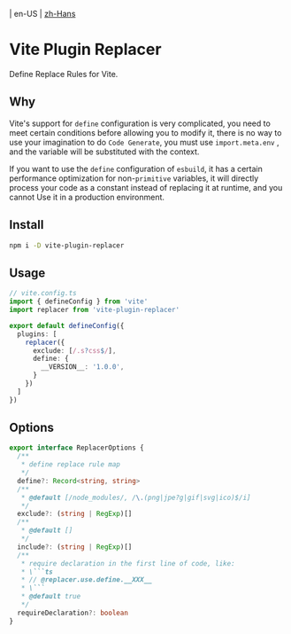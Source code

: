 | en-US
| [zh-Hans](README.zh-Hans.md)
# Vite Plugin Replacer

Define Replace Rules for Vite.

## Why

Vite's support for `define` configuration is very complicated, you need to meet certain conditions before allowing you to modify it,
there is no way to use your imagination to do `Code Generate`,
you must use `import.meta.env` , and the variable will be substituted with the context.

If you want to use the `define` configuration of `esbuild`, it has a certain performance optimization for non-`primitive` variables,
it will directly process your code as a constant instead of replacing it at runtime, and you cannot Use it in a production environment.

## Install

```bash
npm i -D vite-plugin-replacer
```

## Usage

```ts
// vite.config.ts
import { defineConfig } from 'vite'
import replacer from 'vite-plugin-replacer'

export default defineConfig({
  plugins: [
    replacer({
      exclude: [/.s?css$/],
      define: {
        __VERSION__: '1.0.0',
      }
    })
  ]
})
```

## Options

```ts
export interface ReplacerOptions {
  /**
   * define replace rule map
   */
  define?: Record<string, string>
  /**
   * @default [/node_modules/, /\.(png|jpe?g|gif|svg|ico)$/i]
   */
  exclude?: (string | RegExp)[]
  /**
   * @default []
   */
  include?: (string | RegExp)[]
  /**
   * require declaration in the first line of code, like:
   * \```ts
   * // @replacer.use.define.__XXX__
   * \```
   * @default true
   */
  requireDeclaration?: boolean
}
```
